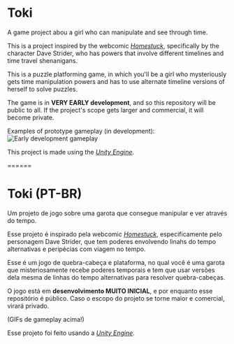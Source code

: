 # Toki
A game project abou a girl who can manipulate and see through time.

This is a project inspired by the webcomic *[Homestuck](https://www.homestuck.com/)*, specifically by the character Dave Strider, who has powers that involve different timelines and time travel shenanigans.

This is a puzzle platforming game, in which you'll be a girl who mysteriously gets time manipulation powers and has to use alternate timeline versions of herself to solve puzzles.

The game is in **VERY EARLY development**, and so this repository will be public to all. If the project's scope gets larger and commercial, it will become private.

Examples of prototype gameplay (in development):
![Early development gameplay](https://i.imgur.com/E6hNEXq.gif "early development gameplay")

This project is made using the *[Unity Engine](https://unity.com/)*.

======
# Toki (PT-BR)
Um projeto de jogo sobre uma garota que consegue manipular e ver através do tempo.

Esse projeto é inspirado pela webcomic *[Homestuck](https://www.homestuck.com/)*, especificamente pelo personagem Dave Strider, que tem poderes envolvendo linahs do tempo alternativas e peripécias com viagem no tempo.

Esse é um jogo de quebra-cabeça e plataforma, no qual você é uma garota que misteriosamente recebe poderes temporais e tem que usar versões dela mesma de linhas do tempo alternativas para resolver quebra-cabeças.

O jogo está em **desenvolvimento MUITO INICIAL**, e por enquanto esse repositório é público. Caso o escopo do projeto se torne maior e comercial, virará privado.

(GIFs de gameplay acima!)

Esse projeto foi feito usando a *[Unity Engine](https://unity.com/)*.

